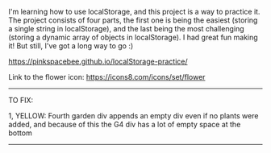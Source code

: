 I'm learning how to use localStorage, and this project is a way to practice it. The project consists of four parts, the first one is being the easiest (storing a single string in localStorage), and the last being the most challenging (storing a dynamic array of objects in localStorage). I had great fun making it! But still, I've got a long way to go :) 

https://pinkspacebee.github.io/localStorage-practice/

Link to the flower icon:
https://icons8.com/icons/set/flower

***
TO FIX: 

1, YELLOW: Fourth garden div appends an empty div even if no plants were added, and because of this the G4 div has a lot of empty space at the bottom 
***